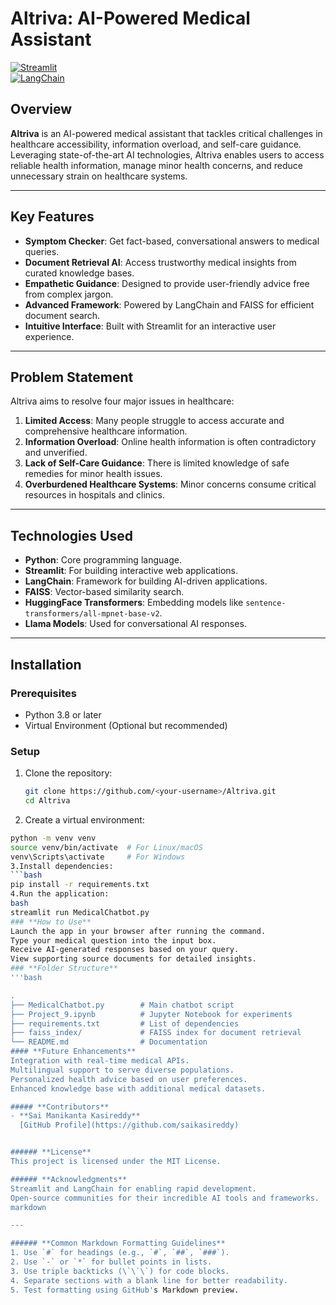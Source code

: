 # **Altriva: AI-Powered Medical Assistant**
[![Streamlit](https://img.shields.io/badge/Built%20with-Streamlit-brightgreen)](https://streamlit.io)  
[![LangChain](https://img.shields.io/badge/Powered%20by-LangChain-blue)](https://langchain.com)

## **Overview**
**Altriva** is an AI-powered medical assistant that tackles critical challenges in healthcare accessibility, information overload, and self-care guidance. Leveraging state-of-the-art AI technologies, Altriva enables users to access reliable health information, manage minor health concerns, and reduce unnecessary strain on healthcare systems.

---

## **Key Features**
- **Symptom Checker**: Get fact-based, conversational answers to medical queries.
- **Document Retrieval AI**: Access trustworthy medical insights from curated knowledge bases.
- **Empathetic Guidance**: Designed to provide user-friendly advice free from complex jargon.
- **Advanced Framework**: Powered by LangChain and FAISS for efficient document search.
- **Intuitive Interface**: Built with Streamlit for an interactive user experience.

---

## **Problem Statement**
Altriva aims to resolve four major issues in healthcare:
1. **Limited Access**: Many people struggle to access accurate and comprehensive healthcare information.
2. **Information Overload**: Online health information is often contradictory and unverified.
3. **Lack of Self-Care Guidance**: There is limited knowledge of safe remedies for minor health issues.
4. **Overburdened Healthcare Systems**: Minor concerns consume critical resources in hospitals and clinics.

---

## **Technologies Used**
- **Python**: Core programming language.
- **Streamlit**: For building interactive web applications.
- **LangChain**: Framework for building AI-driven applications.
- **FAISS**: Vector-based similarity search.
- **HuggingFace Transformers**: Embedding models like `sentence-transformers/all-mpnet-base-v2`.
- **Llama Models**: Used for conversational AI responses.

---

## **Installation**
### **Prerequisites**
- Python 3.8 or later
- Virtual Environment (Optional but recommended)

### **Setup**
1. Clone the repository:
   ```bash
   git clone https://github.com/<your-username>/Altriva.git
   cd Altriva
2. Create a virtual environment:
```bash
python -m venv venv
source venv/bin/activate  # For Linux/macOS
venv\Scripts\activate     # For Windows
3.Install dependencies:
```bash
pip install -r requirements.txt
4.Run the application:
bash
streamlit run MedicalChatbot.py
### **How to Use**
Launch the app in your browser after running the command.
Type your medical question into the input box.
Receive AI-generated responses based on your query.
View supporting source documents for detailed insights.
### **Folder Structure**
'''bash

.
├── MedicalChatbot.py        # Main chatbot script
├── Project_9.ipynb          # Jupyter Notebook for experiments
├── requirements.txt         # List of dependencies
├── faiss_index/             # FAISS index for document retrieval
└── README.md                # Documentation
#### **Future Enhancements**
Integration with real-time medical APIs.
Multilingual support to serve diverse populations.
Personalized health advice based on user preferences.
Enhanced knowledge base with additional medical datasets.

##### **Contributors**
- **Sai Manikanta Kasireddy**  
  [GitHub Profile](https://github.com/saikasireddy)


###### **License**
This project is licensed under the MIT License.

###### **Acknowledgments**
Streamlit and LangChain for enabling rapid development.
Open-source communities for their incredible AI tools and frameworks.
markdown

---

###### **Common Markdown Formatting Guidelines**
1. Use `#` for headings (e.g., `#`, `##`, `###`).
2. Use `-` or `*` for bullet points in lists.
3. Use triple backticks (\`\`\`) for code blocks.
4. Separate sections with a blank line for better readability.
5. Test formatting using GitHub's Markdown preview.


